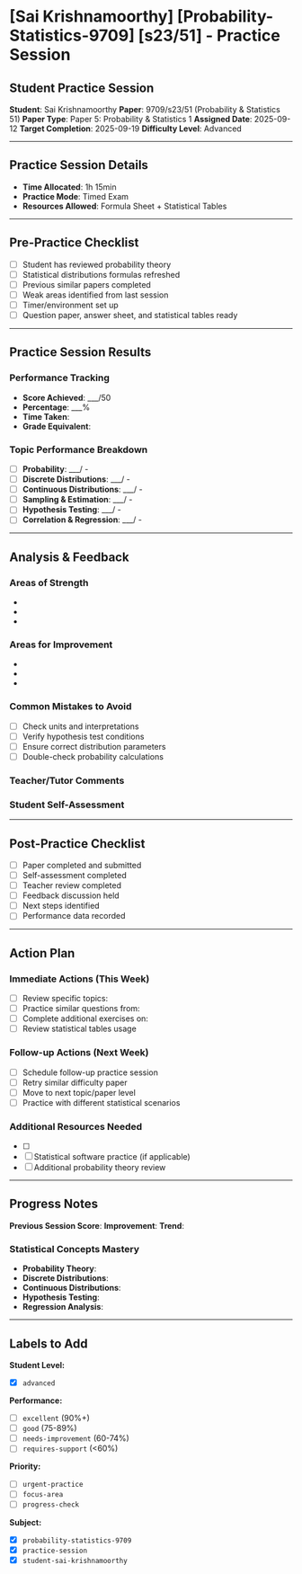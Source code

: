 # [Sai Krishnamoorthy] [Probability-Statistics-9709] [s23/51] - Practice Session

## Student Practice Session

**Student**: Sai Krishnamoorthy
**Paper**: 9709/s23/51 (Probability & Statistics 51)
**Paper Type**: Paper 5: Probability & Statistics 1
**Assigned Date**: 2025-09-12
**Target Completion**: 2025-09-19
**Difficulty Level**: Advanced

---

## Practice Session Details

- **Time Allocated**: 1h 15min
- **Practice Mode**: Timed Exam
- **Resources Allowed**: Formula Sheet + Statistical Tables

---

## Pre-Practice Checklist

- [ ] Student has reviewed probability theory
- [ ] Statistical distributions formulas refreshed
- [ ] Previous similar papers completed
- [ ] Weak areas identified from last session
- [ ] Timer/environment set up
- [ ] Question paper, answer sheet, and statistical tables ready

---

## Practice Session Results

### Performance Tracking
- **Score Achieved**: ___/50
- **Percentage**: ___%
- **Time Taken**: <!-- Actual time taken -->
- **Grade Equivalent**: <!-- A*/A/B/C/D/E -->

### Topic Performance Breakdown
- [ ] **Probability**: ___/<!-- marks --> - <!-- Comments on basic probability, conditional probability -->
- [ ] **Discrete Distributions**: ___/<!-- marks --> - <!-- Binomial, Poisson, Geometric distributions -->
- [ ] **Continuous Distributions**: ___/<!-- marks --> - <!-- Normal, exponential distributions -->
- [ ] **Sampling & Estimation**: ___/<!-- marks --> - <!-- Sample statistics, confidence intervals -->
- [ ] **Hypothesis Testing**: ___/<!-- marks --> - <!-- t-tests, z-tests, chi-square tests -->
- [ ] **Correlation & Regression**: ___/<!-- marks --> - <!-- Linear relationships, regression analysis -->

---

## Analysis & Feedback

### Areas of Strength
<!-- List areas where student performed well -->
- 
- 
- 

### Areas for Improvement
<!-- List areas needing work -->
- 
- 
- 

### Common Mistakes to Avoid
<!-- Statistics-specific common errors -->
- [ ] Check units and interpretations
- [ ] Verify hypothesis test conditions
- [ ] Ensure correct distribution parameters
- [ ] Double-check probability calculations

### Teacher/Tutor Comments
<!-- Detailed feedback on performance -->


### Student Self-Assessment
<!-- Student's own reflection on the practice session -->


---

## Post-Practice Checklist

- [ ] Paper completed and submitted
- [ ] Self-assessment completed
- [ ] Teacher review completed
- [ ] Feedback discussion held
- [ ] Next steps identified
- [ ] Performance data recorded

---

## Action Plan

### Immediate Actions (This Week)
- [ ] Review specific topics: <!-- List topics -->
- [ ] Practice similar questions from: <!-- Specify sources -->
- [ ] Complete additional exercises on: <!-- Weak areas -->
- [ ] Review statistical tables usage

### Follow-up Actions (Next Week)
- [ ] Schedule follow-up practice session
- [ ] Retry similar difficulty paper
- [ ] Move to next topic/paper level
- [ ] Practice with different statistical scenarios

### Additional Resources Needed
- [ ] <!-- List any additional study materials, tutoring, etc. -->
- [ ] Statistical software practice (if applicable)
- [ ] Additional probability theory review

---

## Progress Notes
<!-- Track progress over multiple sessions -->

**Previous Session Score**: <!-- If applicable -->
**Improvement**: <!-- +/- percentage points -->
**Trend**: <!-- Improving | Stable | Declining -->

### Statistical Concepts Mastery
- **Probability Theory**: <!-- Excellent | Good | Needs Work | Poor -->
- **Discrete Distributions**: <!-- Excellent | Good | Needs Work | Poor -->
- **Continuous Distributions**: <!-- Excellent | Good | Needs Work | Poor -->
- **Hypothesis Testing**: <!-- Excellent | Good | Needs Work | Poor -->
- **Regression Analysis**: <!-- Excellent | Good | Needs Work | Poor -->

---

## Labels to Add
<!-- These will be added automatically -->

**Student Level:**
- [x] `advanced`

**Performance:**
- [ ] `excellent` (90%+)
- [ ] `good` (75-89%)
- [ ] `needs-improvement` (60-74%)
- [ ] `requires-support` (<60%)

**Priority:**
- [ ] `urgent-practice`
- [ ] `focus-area`
- [ ] `progress-check`

**Subject:**
- [x] `probability-statistics-9709`
- [x] `practice-session`
- [x] `student-sai-krishnamoorthy`
